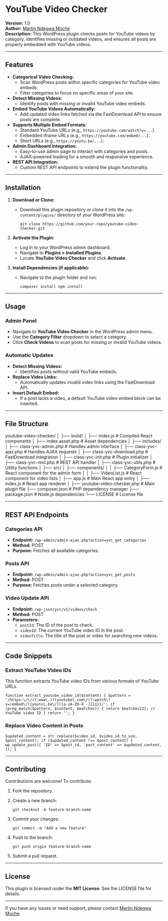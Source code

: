 
# YouTube Video Checker

**Version:** 1.0  
**Author:** [Martin Ndegwa Moche](https://www.linkedin.com/in/ndegwamoche/)  
**Description:** This WordPress plugin checks posts for YouTube videos by category, identifies missing or outdated videos, and ensures all posts are properly embedded with YouTube videos.

----------

## Features

-   **Categorical Video Checking:**
    -   Scan WordPress posts within specific categories for YouTube video embeds.
    -   Filter categories to focus on specific areas of your site.
-   **Detect Missing Videos:**
    -   Identify posts with missing or invalid YouTube video embeds.
-   **Embed YouTube Videos Automatically:**
    -   Add updated video links fetched via the FastDownload API to ensure posts are complete.
-   **Supports Multiple Embed Formats:**
    -   Standard YouTube URLs (e.g., `https://youtube.com/watch?v=...`).
    -   Embedded iframe URLs (e.g., `https://youtube.com/embed/...`).
    -   Short URLs (e.g., `https://youtu.be/...`).
-   **Admin Dashboard Integration:**
    -   Easy-to-use admin page to interact with categories and posts.
    -   AJAX-powered loading for a smooth and responsive experience.
-   **REST API Integration:**
    -   Custom REST API endpoints to extend the plugin functionality.

----------

## Installation

1.  **Download or Clone:**
    
    -   Download this plugin repository or clone it into the `/wp-content/plugins/` directory of your WordPress site:
        
        `git clone https://github.com/your-repo/youtube-video-checker.git` 
        
2.  **Activate the Plugin:**
    
    -   Log in to your WordPress admin dashboard.
    -   Navigate to **Plugins > Installed Plugins**.
    -   Locate **YouTube Video Checker** and click **Activate**.
3.  **Install Dependencies (if applicable):**
    
    -   Navigate to the plugin folder and run:
        
        `composer install
        npm install` 
        
----------

## Usage

### Admin Panel

-   Navigate to **YouTube Video Checker** in the WordPress admin menu.
-   Use the **Category Filter** dropdown to select a category.
-   Click **Check Videos** to scan posts for missing or invalid YouTube videos.

### Automatic Updates

-   **Detect Missing Videos:**
    -   Identifies posts without valid YouTube embeds.
-   **Replace Video Links:**
    -   Automatically updates invalid video links using the FastDownload API.
-   **Insert Default Embed:**
    -   If a post lacks a video, a default YouTube video embed block can be inserted.

----------

## File Structure

youtube-video-checker/
│
├── build/
│ ├── index.js # Compiled React components
│ ├── index.asset.php # Asset dependencies
│
├── includes/
│ ├── class-yvc-admin.php # Handles admin interface
│ ├── class-yvc-ajax.php # Handles AJAX requests
│ ├── class-yvc-download.php # FastDownload integration
│ ├── class-yvc-init.php # Plugin initializer
│ ├── class-yvc-rest.php # REST API handler
│ ├── class-yvc-utils.php # Utility functions
│
├── src/
│ ├── components/
│ │ ├── CategoryForm.js # React component for the admin form
│ │ ├── VideoList.js # React component for video lists
│ ├── app.js # Main React app entry
│ ├── index.js # React app renderer
│
├── youtube-video-checker.php # Main plugin file
├── composer.json # PHP dependency manager
├── package.json # Node.js dependencies
└── LICENSE # License file

----------

## REST API Endpoints

### Categories API

-   **Endpoint:** `/wp-admin/admin-ajax.php?action=yvc_get_categories`
-   **Method:** POST
-   **Purpose:** Fetches all available categories.

### Posts API

-   **Endpoint:** `/wp-admin/admin-ajax.php?action=yvc_get_posts`
-   **Method:** POST
-   **Purpose:** Fetches posts under a selected category.

### Video Update API

-   **Endpoint:** `/wp-json/yvc/v1/videos/check`
-   **Method:** POST
-   **Parameters:**
    -   `postId`: The ID of the post to check.
    -   `videoId`: The current YouTube video ID in the post.
    -   `videoTitle`: The title of the post or video for searching new videos.

----------

## Code Snippets

### Extract YouTube Video IDs

This function extracts YouTube video IDs from various formats of YouTube URLs.

`function extract_youtube_video_id($content) {
    $pattern = '/https:\/\/(?:www\.)?(youtube\.com\/(?:watch\?v=|embed\/)|youtu\.be\/)([a-zA-Z0-9_-]{11})/';
    if (preg_match($pattern, $content, $matches)) {
        return $matches[2]; // YouTube video ID
    }
    return '';
}` 

### Replace Video Content in Posts

`$updated_content = str_replace($video_id, $video_id_to_use, $post_content);
if ($updated_content !== $post_content) {
    wp_update_post([
        'ID' => $post_id,
        'post_content' => $updated_content,
    ]);
}` 

----------

## Contributing

Contributions are welcome! To contribute:

1.  Fork the repository.
2.  Create a new branch:
    
    `git checkout -b feature-branch-name` 
    
3.  Commit your changes:
    
    `git commit -m "Add a new feature"` 
    
4.  Push to the branch:
    
    `git push origin feature-branch-name` 
    
5.  Submit a pull request.

----------

## License

This plugin is licensed under the **MIT License**. See the LICENSE file for details.

----------

If you have any issues or need support, please contact [Martin Ndegwa Moche](https://www.linkedin.com/in/ndegwemoche/).
